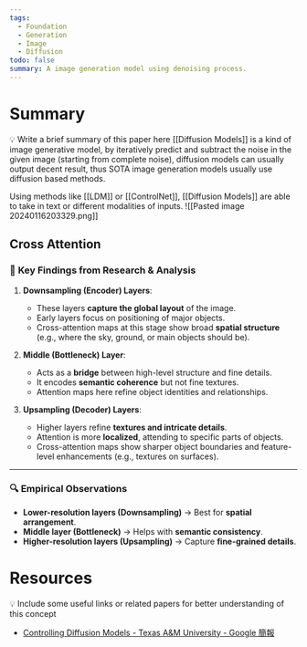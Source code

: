 ```yaml
---
tags:
  - Foundation
  - Generation
  - Image
  - Diffusion
todo: false
summary: A image generation model using denoising process.
---
```

# Summary
💡 Write a brief summary of this paper here
[[Diffusion Models]] is a kind of image generative model, by iteratively predict and subtract the noise in the given image (starting from complete noise), diffusion models can usually output decent result, thus SOTA image generation models usually use diffusion based methods.

Using methods like [[LDM]] or [[ControlNet]], [[Diffusion Models]] are able to take in text or different modalities of inputs.
![[Pasted image 20240116203329.png]]

## Cross Attention
### 📌 **Key Findings from Research & Analysis**
1. **Downsampling (Encoder) Layers**:
    - These layers **capture the global layout** of the image.
    - Early layers focus on positioning of major objects.
    - Cross-attention maps at this stage show broad **spatial structure** (e.g., where the sky, ground, or main objects should be).
        
2. **Middle (Bottleneck) Layer**:
    - Acts as a **bridge** between high-level structure and fine details.
    - It encodes **semantic coherence** but not fine textures.
    - Attention maps here refine object identities and relationships.
        
3. **Upsampling (Decoder) Layers**:
    - Higher layers refine **textures and intricate details**.
    - Attention is more **localized**, attending to specific parts of objects.
    - Cross-attention maps show sharper object boundaries and feature-level enhancements (e.g., textures on surfaces).
        

---

### 🔍 **Empirical Observations**
- **Lower-resolution layers (Downsampling)** → Best for **spatial arrangement**.
- **Middle layer (Bottleneck)** → Helps with **semantic consistency**.
- **Higher-resolution layers (Upsampling)** → Capture **fine-grained details**.
# Resources
💡 Include some useful links or related papers for better understanding of this concept
- [Controlling Diffusion Models - Texas A&M University - Google 簡報](https://docs.google.com/presentation/d/12svjPQlZcnk5bykRguWeX1wEMGJ5XiBgzYFNWT3GMK0/edit#slide=id.p)


